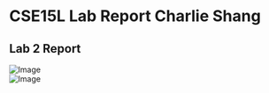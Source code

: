 # CSE15L Lab Report Charlie Shang
## Lab 2 Report
![Image](add_message_1.png)<br />
![Image](add_message_2.png)<br />
